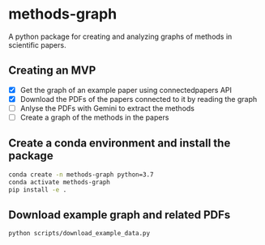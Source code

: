 # methods-graph

A python package for creating and analyzing graphs of methods in scientific papers.

## Creating an MVP
- [x] Get the graph of an example paper using connectedpapers API
- [x] Download the PDFs of the papers connected to it by reading the graph
- [ ] Anlyse the PDFs with Gemini to extract the methods
- [ ] Create a graph of the methods in the papers

## Create a conda environment and install the package
```bash
conda create -n methods-graph python=3.7
conda activate methods-graph
pip install -e .
```

## Download example graph and related PDFs
```bash
python scripts/download_example_data.py
```